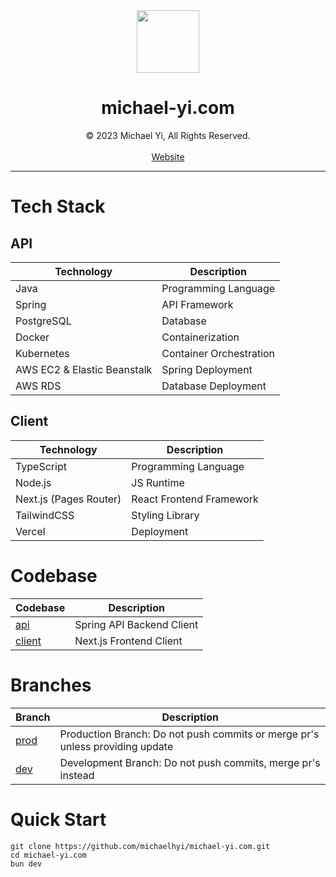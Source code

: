 <div align="center">
<img src="https://www.michael-yi.com/Michael.png" width="100" height="100" />
<h1>michael-yi.com</h1>
© 2023 Michael Yi, All Rights Reserved.
<br/>
<br/>
<a href="https://www.michael-yi.com/">Website</a>
</div>
<hr/>

# Tech Stack

## API

| Technology                  | Description             |
| --------------------------- | ----------------------- |
| Java                        | Programming Language    |
| Spring                      | API Framework           |
| PostgreSQL                  | Database                |
| Docker                      | Containerization        |
| Kubernetes                  | Container Orchestration |
| AWS EC2 & Elastic Beanstalk | Spring Deployment       |
| AWS RDS                     | Database Deployment     |

## Client

| Technology             | Description              |
| ---------------------- | ------------------------ |
| TypeScript             | Programming Language     |
| Node.js                | JS Runtime               |
| Next.js (Pages Router) | React Frontend Framework |
| TailwindCSS            | Styling Library          |
| Vercel                 | Deployment               |

# Codebase

| Codebase                                                                | Description               |
| ----------------------------------------------------------------------- | ------------------------- |
| [api](https://github.com/michaelhyi/michael-yi.com/tree/prod/api)       | Spring API Backend Client |
| [client](https://github.com/michaelhyi/michael-yi.com/tree/prod/client) | Next.js Frontend Client   |

# Branches

| Branch                                                         | Description                                                                  |
| -------------------------------------------------------------- | ---------------------------------------------------------------------------- |
| [prod](https://github.com/michaelhyi/michael-yi.com/tree/prod) | Production Branch: Do not push commits or merge pr's unless providing update |
| [dev](https://github.com/michaelhyi/michael-yi.com/tree/dev)   | Development Branch: Do not push commits, merge pr's instead                  |

# Quick Start

```shell
git clone https://github.com/michaelhyi/michael-yi.com.git
cd michael-yi.com
bun dev
```
